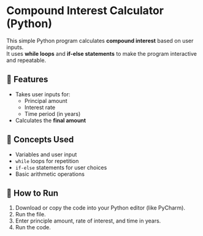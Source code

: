 # Compound Interest Calculator (Python)

This simple Python program calculates **compound interest** based on user inputs.  
It uses **while loops** and **if-else statements** to make the program interactive and repeatable.


## 🧮 Features
- Takes user inputs for:
  - Principal amount  
  - Interest rate  
  - Time period (in years)    
- Calculates the **final amount**   


## 📘 Concepts Used
- Variables and user input  
- `while` loops for repetition  
- `if-else` statements for user choices  
- Basic arithmetic operations  



## 🚀 How to Run
1. Download or copy the code into your Python editor (like PyCharm).  
2. Run the file.  
3. Enter principle amount, rate of interest, and time in years.
4. Run the code.

